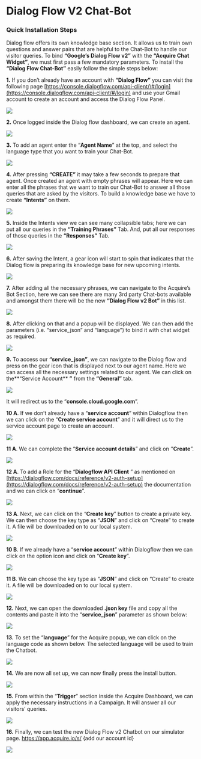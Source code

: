 # Dialog Flow V2 Chat-Bot

### **Quick Installation Steps**

Dialog flow offers its own knowledge base section. It allows us to train own questions and answer pairs that are helpful to the Chat-Bot to handle our visitor queries. To bind **“Google’s Dialog Flow v2”** with the **“Acquire Chat Widget”**, we must first pass a few mandatory parameters. To install the **“Dialog Flow Chat-Bot”** easily follow the simple steps below:

 **1.** If you don’t already have an account with **“Dialog Flow”** you can visit the following page [https://console.dialogflow.com/api-client/\#/login](https://console.dialogflow.com/api-client/#/login) and use your Gmail account to create an account and access the Dialog Flow Panel.

![](https://lh5.googleusercontent.com/Aj3BAJ4rJiu4UXH0oiUSnuak-k1OvTqccshEJCMJK1lQZQmjQ_bTq6fUruGTe_O3HJOb6ufgpS9cKgW5OERFJ1hyuS-mxUjjOMPBm7ptW78A48qGLQXbBgC__raOvvQtRbpL-wdy)

 **2.** Once logged inside the Dialog flow dashboard, we can create an agent.

![](https://lh3.googleusercontent.com/RvFf0n3DTWzluSdrJBtkqWctndvyZexFoTkaANXeTjstTV7CfIr3cXKqJwFkRVrknneWmgnkEPmHOao139zbWMKq9Mfn-dHiWKDBAKkvevft8wLsbD_E4tW-m-MFYyyMOpupruG1)

 **3.** To add an agent enter the “**Agent Name**” at the top, and select the language type that you want to train your Chat-Bot.

![](https://lh5.googleusercontent.com/my2kgfmPiAhJkw0ntaB0pSlUkTbe7Situ-E1KvOF-hqOYateOvpmZ_U_xCJWCJGY7NzyFRudtI7owET7_KH5b2hX9jLgIsnKEGSWLfltb40d4IvvfaGfLHUdN5hwtAlsVgV51_CL)

 **4.** After pressing **“CREATE”** it may take a few seconds to prepare that agent. Once created an agent with empty phrases will appear. Here we can enter all the phrases that we want to train our Chat-Bot to answer all those queries that are asked by the visitors. To build a knowledge base we have to create **“Intents”** on them.

![](https://lh6.googleusercontent.com/eSjGbCIEPCEerShA_u2PYw5u7poOO8GsS30mhkEX6gzz0cx627Xa903qc9PPzkuhhyyCxmcnIN1slPPbZW8xchURGz5EPw7RLCHBFw4wcovsMVQWTNOC3rsIsaVNvRFSrElKyPaX)

 **5.** Inside the Intents view we can see many collapsible tabs; here we can put all our queries in the **“Training Phrases”** Tab. And, put all our responses of those queries in the **“Responses”** Tab.

![](https://lh6.googleusercontent.com/N0MNGtdlgfxOwMYCvPYO5f5NmGYrt4gNxqmok_K1q1YC6GwFpeiN88JuHjhnV6RSpet4nB-QOrIG1g176MTRQ-8sqIIQoKxTFUokb1Z4ylmIocGilrGwTVVzLKmaL28fyX1WRHq-)

 **6.** After saving the Intent, a gear icon will start to spin that indicates that the Dialog flow is preparing its knowledge base for new upcoming intents.

![](https://lh4.googleusercontent.com/jVm-Uq2NI-4jZGRSiCURm3T9CKkhpw0jttbv_ZlM6h_sM575APmIWhGeIHzYhuQiVeK5CVj4M-wDq--RqPxRK7iJpJh1wo2YJcGFalsqMC2CfP2IRB2h2HgTZ0HdTEP5gl2CTYCg)

 **7.** After adding all the necessary phrases, we can navigate to the Acquire’s Bot Section, here we can see there are many 3rd party Chat-bots available and amongst them there will be the new **“Dialog Flow v2 Bot”** in this list.

![](https://lh6.googleusercontent.com/oH7XkT7EI2_LnJ3LBxlTbiqCZlFijx7V-8PjgmQ635L72Xq73JhhGCBWMYTaMdiYZChU_Fa830og9LqL7wTOmla2eXu6ACYleI82-sSE83-obx0dBethQc_9GQ8oqSBIg2IbQE6n)

 **8.** After clicking on that and a popup will be displayed. We can then add the parameters \(i.e. “service\_json” and “language”\) to bind it with chat widget as required.

![](https://lh6.googleusercontent.com/qrjQY4IjHnVwXb-i2k2XBq74x2mkEWrbzuMj2o9xfxb6TUkQlTWu6LaUvhFV8W76iXuxsPRmZYWNZ3-UXzxBiDz0IFxe_InSoJCt7IbsW8HCFYmo2iefwkOTg-XW6X49WREkDUWp)

 **9.** To access our **“service\_json”**, we can navigate to the Dialog flow and press on the gear icon that is displayed next to our agent name. Here we can access all the necessary settings related to our agent. We can click on the**“Service Account** **”** from the **“General”** tab.

![](https://lh5.googleusercontent.com/UsR8kMYttSPCj7rjTkvNdZyb-BAhC4MppED5uZKiOpAyh7YJgoFI6RwRY8VmmzUptDUmmgch-tI0o7QOWAxY9N_-AQ49Zjj_Ixd5fxrvRf89eqPRQIlHqHF0MKDwk6wM570My868)

It will redirect us to the “**console.cloud.google.com**”.

**10 A**. If we don’t already have a “**service account**” within Dialogflow then we can click on the “**Create service account**” and it will direct us to the service account page to create an account.

![](https://lh4.googleusercontent.com/ec0bYO_g3xMlYseAccXgVULp5-nFHLTpBBgZt01ewIkn3-JIGdCJ-MDg6glhl0fiK2C_WFZPSPREz7rxbVkNuBD7PVZjn8mS1PHnvYPhGkkxLNK8nzstOQJEhoTlPSfrSm6VSCen)

**11 A**. We can complete the “**Service account details**” and click on ‘’**Create**”.

![](https://lh4.googleusercontent.com/DMzHXpy9iRURvnHTkctlkGSLUwE9JbnoXU5GluQGFJ7g3rBNOwIrvPn1H_0g3dLeaNvTRj5YrE_Sl4BTZnsvo_yuonau7qvzzFV-6P719FpFYrL9ZV59Q8L4bu-GHdjZGooqDrgs)

**12 A**. To add a Role for the “**Dialogflow API Client** ” as mentioned on [https://dialogflow.com/docs/reference/v2-auth-setup](https://dialogflow.com/docs/reference/v2-auth-setup) the documentation and we can click on “**continue**”.

![](https://lh3.googleusercontent.com/1zuu0ya9I-FKoihi8S3W07Lo2SFFCdZ_8RCF0iplfQLc6PZX6p1DYQllHrNtoH_KFQ10rHjDGyt2SO4nL6wHSeQi9USQBxPpdIE1oPr0aXaSCRbQtYLJqqBVY_OBFq-foYogKnDw)

**13 A**. Next, we can click on the “**Create key**” button to create a private key. We can then choose the key type as “**JSON**” and click on “Create” to create it. A file will be downloaded on to our local system.

![](https://lh5.googleusercontent.com/Hy9Dia0_3dqk6ojUMRggS8SUyQPuUmXVwFTAppuNkMekrlEsFNJYYX0zYiC9FnT3KkjwZTJyrcPwXORy-UaQ0toOPt85f-ZWW3VKs2XDE9UaO0ufQfKwpwfPv9Eo4nn5Qoai0oPE)

**10 B**. If we already have a “**service account**” within Dialogflow then we can click on the option icon and click on “**Create key**”.

![](https://lh6.googleusercontent.com/ZP3yXaP0s7hQz3QnW4L-q7UJmqaVP8LVvu4YcnlumrfGqAqA2HCqbIqHwrL2OPkJtL7ymSMt6x8qps_ANkcMM66pP3sWP-QUMGwY7xCDvVZpSIjVllLQ4YRSW-GxXYDTUAFl_Gvf)

**11 B**. We can choose the key type as “**JSON**” and click on “Create” to create it. A file will be downloaded on to our local system.

![](https://lh6.googleusercontent.com/kfcN3gNCE6K6YTO5spff46ecaD8Qye7d80VPjsn4FXfimr7FWr0KQGOiV1eC3hRGDnN_S13dbnEiuJ0zs4tvOXqGW7eHbg4WA_OlfGgcmvakC_jaiFcoTme02UQ40wDlHQ9AHpql)

**12.** Next, we can open the downloaded **.json key** file and copy all the contents and paste it into the “**service\_json**” parameter as shown below:

![](https://lh6.googleusercontent.com/Wz7KK6PNaVex-B5UW1MfzTm9Zkn6XU7Oq_a4WXQ2i-LRtlErXylJa2Z131PJeaFoRr2sL0nL7VaC0_CF1tKQc_D7Zul9O2hF5BfPC623FKQd0sWlCFSaLr96_NlFW-6HTjCEp8JV)

**13.** To set the “**language**” for the Acquire popup, we can click on the language code as shown below. The selected language will be used to train the Chatbot.

![](https://lh4.googleusercontent.com/ElfZmBi1wvx7L8Qm_uRHsW41nQJIbnnSONIkV1yRrQkNmEiHkEB2rVrpzbPaTvYHM8Hl6K7UVO9Vu3lcRAnJauzjeTRegmgp4rDAQ5LOQIQZ1BCEdpYmAkhu5vhIX4oKrk0nsyJt)

**14.** We are now all set up, we can now finally press the install button.

![](https://lh3.googleusercontent.com/Xqr7ZqwGsFLH2EDzq0ego67SKfbLzcIcDJj4RycL4-zphJXdV4mzJYZ2TVTcz9XaQIwHWFPml0p91ci0FAxHovM2Iu5YAYAGMGJjSmSjqiQbEz90tqaOaeLCg7De4WGJHZMV2oM3)

 **15.** From within the “**Trigger**” section inside the Acquire Dashboard, we can apply the necessary instructions in a Campaign. It will answer all our visitors’ queries.

![](https://lh5.googleusercontent.com/jYq7Q7GNiKM32O7dxrfDoriWbfwvL64od4YhdFBniVz7ZVDaFl2fxFaEwqcypCsrOSJOe-t7U_Z1kjbcY9ZHKLqZ_F57dgsHebRGBIVWqDDGKeQXO4B-4BPmb2tmcaLZo96dJDVS)

 **16.** Finally, we can test the new Dialog Flow v2 Chatbot on our simulator page. https://app.acquire.io/s/ {add our account id}

![](https://lh5.googleusercontent.com/T6dcLrmMtnBE8lLPWkCBBIfjp96oN2W92w_eoaNBzZOivlpXEX4WaRzDhKl8iaLzT5uVn8zzDezlB6oCoEN8ykG8gTDKtr-clWln5N-Jk-yan5k8E7XQERd3NGamDe3_UHQYKMvN)

